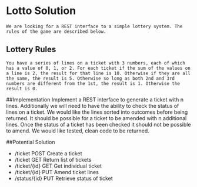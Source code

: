 # Lotto Solution
	We are looking for a REST interface to a simple lottery system. The rules of the game are described below.

## Lottery Rules
	You have a series of lines on a ticket with 3 numbers, each of which has a value of 0, 1, or 2. For each ticket if the sum of the values on a line is 2, the result for that line is 10. Otherwise if they are all the same, the result is 5. Otherwise so long as both 2nd and 3rd numbers are different from the 1st, the result is 1. Otherwise the result is 0.

##Implementation
	Implement a REST interface to generate a ticket with n lines. Additionally we will need to have the ability to check the status of lines on a ticket. We would like the lines sorted into outcomes before being returned. It should be possible for a ticket to be amended with n additional lines. Once the status of a ticket has been checked it should not be possible to amend.
	We would like tested, clean code to be returned.

##Potential Solution
- /ticket POST Create a ticket
- /ticket GET Return list of tickets
- /ticket/{id} GET Get individual ticket
- /ticket/{id} PUT Amend ticket lines
- /status/{id} PUT Retrieve status of ticket

   
